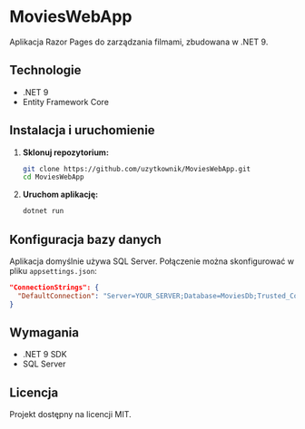 # MoviesWebApp

Aplikacja Razor Pages do zarządzania filmami, zbudowana w .NET 9.

## Technologie
- .NET 9
- Entity Framework Core

## Instalacja i uruchomienie
1. **Sklonuj repozytorium:**
   ```bash
   git clone https://github.com/uzytkownik/MoviesWebApp.git
   cd MoviesWebApp
   ```
2. **Uruchom aplikację:**
   ```bash
   dotnet run
   ```

## Konfiguracja bazy danych
Aplikacja domyślnie używa SQL Server. Połączenie można skonfigurować w pliku `appsettings.json`:

```json
"ConnectionStrings": {  
  "DefaultConnection": "Server=YOUR_SERVER;Database=MoviesDb;Trusted_Connection=True;TrustServerCertificate=True"  
}
```

## Wymagania
- .NET 9 SDK
- SQL Server

## Licencja
Projekt dostępny na licencji MIT.
